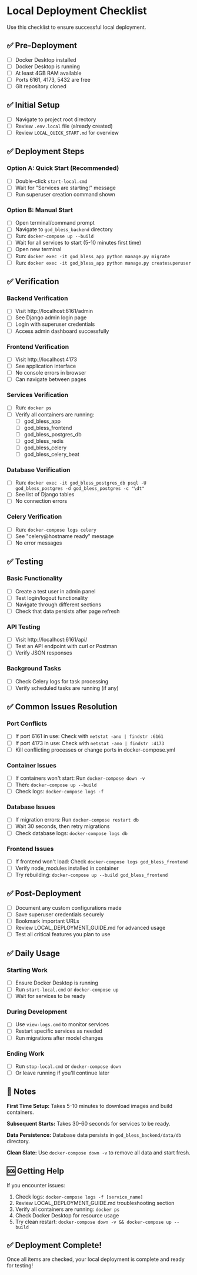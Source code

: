 # Local Deployment Checklist

Use this checklist to ensure successful local deployment.

## ✅ Pre-Deployment

- [ ] Docker Desktop installed
- [ ] Docker Desktop is running
- [ ] At least 4GB RAM available
- [ ] Ports 6161, 4173, 5432 are free
- [ ] Git repository cloned

## ✅ Initial Setup

- [ ] Navigate to project root directory
- [ ] Review `.env.local` file (already created)
- [ ] Review `LOCAL_QUICK_START.md` for overview

## ✅ Deployment Steps

### Option A: Quick Start (Recommended)
- [ ] Double-click `start-local.cmd`
- [ ] Wait for "Services are starting!" message
- [ ] Run superuser creation command shown

### Option B: Manual Start
- [ ] Open terminal/command prompt
- [ ] Navigate to `god_bless_backend` directory
- [ ] Run: `docker-compose up --build`
- [ ] Wait for all services to start (5-10 minutes first time)
- [ ] Open new terminal
- [ ] Run: `docker exec -it god_bless_app python manage.py migrate`
- [ ] Run: `docker exec -it god_bless_app python manage.py createsuperuser`

## ✅ Verification

### Backend Verification
- [ ] Visit http://localhost:6161/admin
- [ ] See Django admin login page
- [ ] Login with superuser credentials
- [ ] Access admin dashboard successfully

### Frontend Verification
- [ ] Visit http://localhost:4173
- [ ] See application interface
- [ ] No console errors in browser
- [ ] Can navigate between pages

### Services Verification
- [ ] Run: `docker ps`
- [ ] Verify all containers are running:
  - [ ] god_bless_app
  - [ ] god_bless_frontend
  - [ ] god_bless_postgres_db
  - [ ] god_bless_redis
  - [ ] god_bless_celery
  - [ ] god_bless_celery_beat

### Database Verification
- [ ] Run: `docker exec -it god_bless_postgres_db psql -U god_bless_postgres -d god_bless_postgres -c "\dt"`
- [ ] See list of Django tables
- [ ] No connection errors

### Celery Verification
- [ ] Run: `docker-compose logs celery`
- [ ] See "celery@hostname ready" message
- [ ] No error messages

## ✅ Testing

### Basic Functionality
- [ ] Create a test user in admin panel
- [ ] Test login/logout functionality
- [ ] Navigate through different sections
- [ ] Check that data persists after page refresh

### API Testing
- [ ] Visit http://localhost:6161/api/
- [ ] Test an API endpoint with curl or Postman
- [ ] Verify JSON responses

### Background Tasks
- [ ] Check Celery logs for task processing
- [ ] Verify scheduled tasks are running (if any)

## ✅ Common Issues Resolution

### Port Conflicts
- [ ] If port 6161 in use: Check with `netstat -ano | findstr :6161`
- [ ] If port 4173 in use: Check with `netstat -ano | findstr :4173`
- [ ] Kill conflicting processes or change ports in docker-compose.yml

### Container Issues
- [ ] If containers won't start: Run `docker-compose down -v`
- [ ] Then: `docker-compose up --build`
- [ ] Check logs: `docker-compose logs -f`

### Database Issues
- [ ] If migration errors: Run `docker-compose restart db`
- [ ] Wait 30 seconds, then retry migrations
- [ ] Check database logs: `docker-compose logs db`

### Frontend Issues
- [ ] If frontend won't load: Check `docker-compose logs god_bless_frontend`
- [ ] Verify node_modules installed in container
- [ ] Try rebuilding: `docker-compose up --build god_bless_frontend`

## ✅ Post-Deployment

- [ ] Document any custom configurations made
- [ ] Save superuser credentials securely
- [ ] Bookmark important URLs
- [ ] Review LOCAL_DEPLOYMENT_GUIDE.md for advanced usage
- [ ] Test all critical features you plan to use

## ✅ Daily Usage

### Starting Work
- [ ] Ensure Docker Desktop is running
- [ ] Run `start-local.cmd` or `docker-compose up`
- [ ] Wait for services to be ready

### During Development
- [ ] Use `view-logs.cmd` to monitor services
- [ ] Restart specific services as needed
- [ ] Run migrations after model changes

### Ending Work
- [ ] Run `stop-local.cmd` or `docker-compose down`
- [ ] Or leave running if you'll continue later

## 📝 Notes

**First Time Setup:** Takes 5-10 minutes to download images and build containers.

**Subsequent Starts:** Takes 30-60 seconds for services to be ready.

**Data Persistence:** Database data persists in `god_bless_backend/data/db` directory.

**Clean Slate:** Use `docker-compose down -v` to remove all data and start fresh.

## 🆘 Getting Help

If you encounter issues:

1. Check logs: `docker-compose logs -f [service_name]`
2. Review LOCAL_DEPLOYMENT_GUIDE.md troubleshooting section
3. Verify all containers are running: `docker ps`
4. Check Docker Desktop for resource usage
5. Try clean restart: `docker-compose down -v && docker-compose up --build`

## ✅ Deployment Complete!

Once all items are checked, your local deployment is complete and ready for testing!
